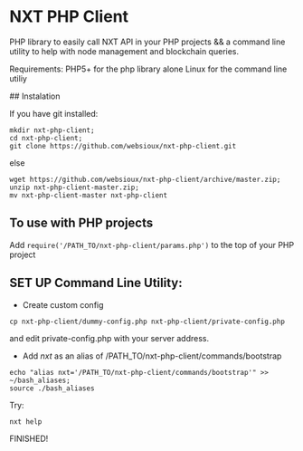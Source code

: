 # NXT PHP Client

PHP library to easily call NXT API in your PHP projects 
&& a command line utility to help with node management and blockchain queries.

Requirements: PHP5+ for the php library alone
Linux for the command line utiliy

## Instalation

If you have git installed:

```	
mkdir nxt-php-client; 
cd nxt-php-client; 
git clone https://github.com/websioux/nxt-php-client.git
```

else

```
wget https://github.com/websioux/nxt-php-client/archive/master.zip;
unzip nxt-php-client-master.zip; 
mv nxt-php-client-master nxt-php-client
```

## To use with PHP projects

Add `require('/PATH_TO/nxt-php-client/params.php')` to the top of your PHP project

## SET UP Command Line Utility:

* Create custom config

```
cp nxt-php-client/dummy-config.php nxt-php-client/private-config.php
```
and edit private-config.php with your server address.

* Add *nxt* as an alias of /PATH_TO/nxt-php-client/commands/bootstrap

```
echo "alias nxt='/PATH_TO/nxt-php-client/commands/bootstrap'" >>  ~/bash_aliases;
source ./bash_aliases
```

Try:

```
nxt help 
```

FINISHED!

